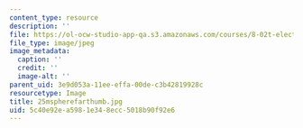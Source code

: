 ```yaml
---
content_type: resource
description: ''
file: https://ol-ocw-studio-app-qa.s3.amazonaws.com/courses/8-02t-electricity-and-magnetism-spring-2005/5c40e92ea5981e348ecc5018b90f92e6_25mspherefarthumb.jpg
file_type: image/jpeg
image_metadata:
  caption: ''
  credit: ''
  image-alt: ''
parent_uid: 3e9d053a-11ee-effa-00de-c3b42819928c
resourcetype: Image
title: 25mspherefarthumb.jpg
uid: 5c40e92e-a598-1e34-8ecc-5018b90f92e6
---
```

